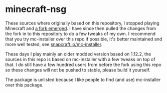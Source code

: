 # minecraft-nsg

These sources where originally based on this repository, I stopped playing Minecraft and [a fork emerged](https://github.com/kz6fittycent/mc-installer). I have since then pulled the changes from the fork in to this repository to do a few tweaks of my own. I recommend that you try mc-installer over this repo if possible, it's better maintained and more well tested, see [snapcraft.io/mc-installer](https://snapcraft.io/mc-installer).

These days I play mainly an older modded version based on 1.12.2, the sources in this repo is based on mc-installer with a few tweaks on top of that. I do still have a few hundred users from before the fork using this repo so these changes will not be pushed to stable, please build it yourself.

The package is unlisted because I like people to find (and use) mc-installer over this package.
